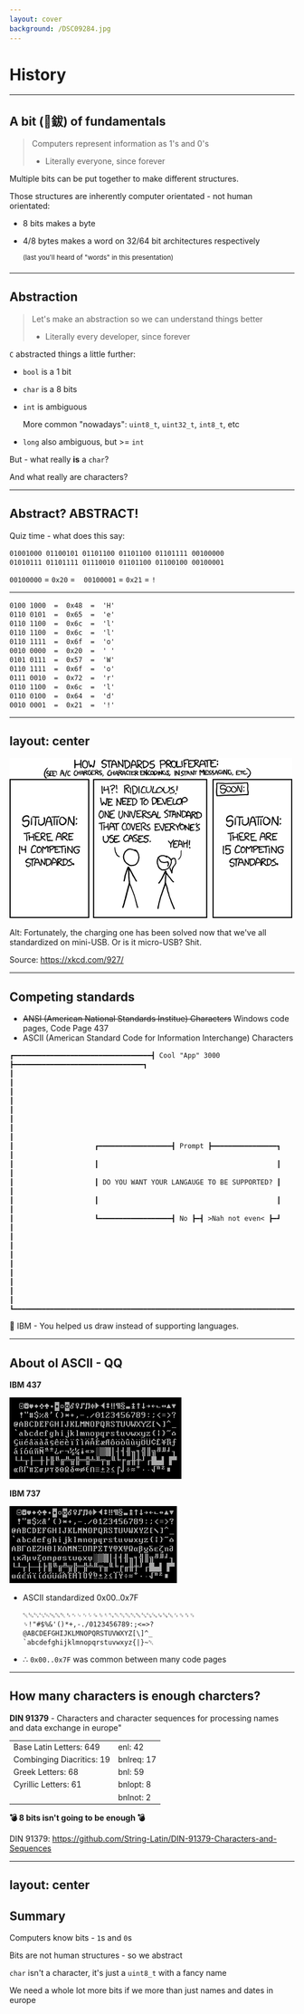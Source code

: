 ```yaml
---
layout: cover
background: /DSC09284.jpg
---
```


# History

---

## A bit (🥁鈸) of fundamentals

<div class="mt-5">

> Computers represent information as 1's and 0's
> - Literally everyone, since forever

</div>

<v-clicks>

Multiple bits can be put together to make different structures.

Those structures are inherently computer orientated - not human orientated:

- 8 bits makes a byte
- 4/8 bytes makes a word on 32/64 bit architectures respectively
  
  <sup>(last you'll heard of "words" in this presentation)</sup>

</v-clicks>

<!--

👆 Although unimportant for this talk, these things are the main language of a computer, bits, bytes, words. Compilers compile our code, so we can make more __human__ structures. Often the compilers optimise our code for thigns the computer understands.

-->

---

## Abstraction

<div class="mt-5">

> Let's make an abstraction so we can understand things better
> - Literally every developer, since forever

</div>

`C` abstracted things a little further:

<v-clicks>

- `bool` is a 1 bit
- `char` is a 8 bits
- `int` is ambiguous
  
  More common "nowadays": `uint8_t`, `uint32_t`, `int8_t`, etc
- `long` also ambiguous, but >= `int`

</v-clicks>

<v-click>

But - what really __is__ a `char`?

And what really are characters?

</v-click>

---

## Abstract? ABSTRACT!

Quiz time - what does this say:

```
01001000 01100101 01101100 01101100 01101111 00100000
01010111 01101111 01110010 01101100 01100100 00100001
```

<v-click>

`00100000` = `0x20` = ` `
<span class="pl-15">
`00100001` = `0x21` = `!`
</span>

</v-click>

<v-click>

<hr />

```
0100 1000  =  0x48  =  'H'
0110 0101  =  0x65  =  'e'
0110 1100  =  0x6c  =  'l'
0110 1100  =  0x6c  =  'l'
0110 1111  =  0x6f  =  'o'
0010 0000  =  0x20  =  ' '
0101 0111  =  0x57  =  'W'
0110 1111  =  0x6f  =  'o'
0111 0010  =  0x72  =  'r'
0110 1100  =  0x6c  =  'l'
0110 0100  =  0x64  =  'd'
0010 0001  =  0x21  =  '!'
```

</v-click>

<!--
When I think of a "character" I think of "Something a human can read". This text is made up of characters because we understand what each of the letters mean. We share that knowledge.
-->

---
layout: center
---

<div class="flex flex-col">

<img src="/standards.png" class="center"/>

<p class="text-3">
Alt: Fortunately, the charging one has been solved now that we've all standardized on mini-USB. Or is it micro-USB? Shit.
</p>

</div>

<footer>

Source: https://xkcd.com/927/

</footer>

<!--

When we open up to interpretation as with a certain bit sequence meaning "H", then we open ourselves to standards. Mo standards, mo problems.

-->

---

## Competing standards

- ~~ANSI (American National Standards Institue) Characters~~ Windows code pages, Code Page 437
- ASCII (American Standard Code for Information Interchange) Characters

<div v-click class="mt-10">

```
┏━━━━━━━━━━━━━━━━━━━━━━━━━━━━━━━━━━┫ Cool "App" 3000 ┣━━━━━━━━━━━━━━━━━━━━━━━━━━━━━━━━┓
┃                                                                                     ┃ 
┃                                                                                     ┃ 
┃                                                                                     ┃ 
┃                                                                                     ┃ 
┃                    ┏━━━━━━━━━━━━━━━━━━┫ Prompt ┣━━━━━━━━━━━━━━━━┓                   ┃
┃                    ┃                                            ┃                   ┃ 
┃                    ┃ DO YOU WANT YOUR LANGAUGE TO BE SUPPORTED? ┃                   ┃
┃                    ┃                                            ┃                   ┃
┃                    ┗━━━━━━━━━━━━━━━━━━┫ No ┣━┫ >Nah not even< ┣━┛                   ┃
┃                                                                                     ┃ 
┃                                                                                     ┃ 
┃                                                                                     ┃ 
┃                                                                                     ┃ 
┗━━━━━━━━━━━━━━━━━━━━━━━━━━━━━━━━━━━━━━━━━━━━━━━━━━━━━━━━━━━━━━━━━━━━━━━━━━━━━━━━━━━━━┛
```

🙇 IBM - You helped us draw instead of supporting languages.

</div>

<!--
ANSI Characters aren't actually a thing. When people use this term, they are refering to the windows code pages.

Quiz: How many bits is an ascii character?

IBM437: https://www.compart.com/en/unicode/charsets/IBM437
-->

--- 

## About ol ASCII - QQ

<div class="flex flex-row flex-items-stretch">
<div class="text-center">
    
**IBM 437**

<img class="w-120" src="/Codepage-437.png" alt="An example of the characters on the commonly used IBM437 codepage"/>

</div>
<div class="text-center">

**IBM 737**

<img class="w-120 mt-5" src="/Codepage-737.png" alt="An example of the characters on IBM737 which shows greek characters above the 0x7F range"/>

</div>
</div>

<v-click>

<div class="absolute border-5 top-35 left-12 right-12 bottom-76 border-red"></div>

</v-click>

<v-clicks>

- ASCII standardized 0x00..0x7F
  ```
  ␀␁␂␃␄␅␆␇␈␉␊␋␌␍␎␏␐␑␒␓␔␕␖␗␘␙␚␛␜␝␞␟
  ␠!"#$%&'()*+,-./0123456789:;<=>?
  @ABCDEFGHIJKLMNOPQRSTUVWXYZ[\]^_
  `abcdefghijklmnopqrstuvwxyz{|}~␡
  ```
- ∴ `0x00..0x7F` was common between many code pages

</v-clicks>

---

## How many characters is enough charcters?

<p class="pt-5">

**DIN 91379** - Characters and character sequences for processing names and data exchange in europe"

</p>

| | |
| --- | --- |
| Base Latin Letters: 649 | enl: 42 |
| Combinging Diacritics: 19 | bnlreq: 17 |
| Greek Letters: 68 | bnl: 59 |
| Cyrillic Letters: 61 | bnlopt: 8 |
| | bnlnot: 2 |

<v-clicks>

**💣 8 bits isn't going to be enough 💣**

</v-clicks>

<footer>

DIN 91379: https://github.com/String-Latin/DIN-91379-Characters-and-Sequences

</footer>

---
layout: center
---

## Summary

<v-clicks>

Computers know bits - `1`s and `0`s

Bits are not human structures - so we abstract

`char` isn't a character, it's just a `uint8_t` with a fancy name

We need a whole lot more bits if we more than just names and dates in europe

</v-clicks>
